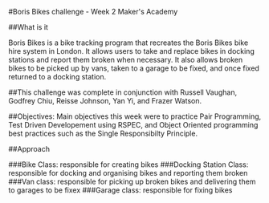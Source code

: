 #Boris Bikes challenge - Week 2 Maker's Academy

##What is it

Boris Bikes is a bike tracking program that recreates the Boris Bikes bike hire system in London. It allows users to take and replace bikes in docking stations and report them broken when necessary. It also allows broken bikes to be picked up by vans, taken to a garage to be fixed, and once fixed returned to a docking station. 

##This challenge was complete in conjunction with Russell Vaughan, Godfrey Chiu, Reisse Johnson, Yan Yi, and Frazer Watson. 

##Objectives: Main objectives this week were to practice Pair Programming, Test Driven Developement using RSPEC, and Object Oriented programming best practices such as the Single Responsibilty Principle. 

##Approach

###Bike Class: responsible for creating bikes
###Docking Station Class: responsible for docking and organising bikes and reporting them broken
###Van class: responsible for picking up broken bikes and delivering them to garages to be fixex
###Garage class: responsible for fixing bikes

